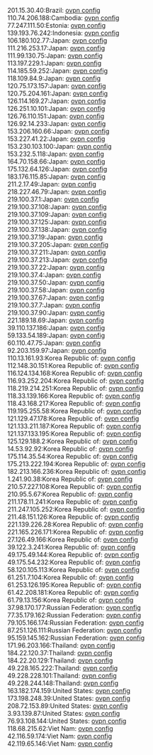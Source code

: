 201.15.30.40:Brazil: [ovpn config](vpn/201_15_30_40.ovpn)  
110.74.206.188:Cambodia: [ovpn config](vpn/110_74_206_188.ovpn)  
77.247.111.50:Estonia: [ovpn config](vpn/77_247_111_50.ovpn)  
139.193.76.242:Indonesia: [ovpn config](vpn/139_193_76_242.ovpn)  
106.180.102.77:Japan: [ovpn config](vpn/106_180_102_77.ovpn)  
111.216.253.17:Japan: [ovpn config](vpn/111_216_253_17.ovpn)  
111.99.130.75:Japan: [ovpn config](vpn/111_99_130_75.ovpn)  
113.197.229.1:Japan: [ovpn config](vpn/113_197_229_1.ovpn)  
114.185.59.252:Japan: [ovpn config](vpn/114_185_59_252.ovpn)  
118.109.84.9:Japan: [ovpn config](vpn/118_109_84_9.ovpn)  
120.75.173.157:Japan: [ovpn config](vpn/120_75_173_157.ovpn)  
120.75.204.161:Japan: [ovpn config](vpn/120_75_204_161.ovpn)  
126.114.169.27:Japan: [ovpn config](vpn/126_114_169_27.ovpn)  
126.251.10.101:Japan: [ovpn config](vpn/126_251_10_101.ovpn)  
126.76.110.151:Japan: [ovpn config](vpn/126_76_110_151.ovpn)  
126.92.14.233:Japan: [ovpn config](vpn/126_92_14_233.ovpn)  
153.206.160.66:Japan: [ovpn config](vpn/153_206_160_66.ovpn)  
153.227.41.22:Japan: [ovpn config](vpn/153_227_41_22.ovpn)  
153.230.103.100:Japan: [ovpn config](vpn/153_230_103_100.ovpn)  
153.232.5.118:Japan: [ovpn config](vpn/153_232_5_118.ovpn)  
164.70.158.66:Japan: [ovpn config](vpn/164_70_158_66.ovpn)  
175.132.64.126:Japan: [ovpn config](vpn/175_132_64_126.ovpn)  
183.176.115.85:Japan: [ovpn config](vpn/183_176_115_85.ovpn)  
211.2.17.49:Japan: [ovpn config](vpn/211_2_17_49.ovpn)  
218.227.46.79:Japan: [ovpn config](vpn/218_227_46_79.ovpn)  
219.100.37.1:Japan: [ovpn config](vpn/219_100_37_1.ovpn)  
219.100.37.108:Japan: [ovpn config](vpn/219_100_37_108.ovpn)  
219.100.37.109:Japan: [ovpn config](vpn/219_100_37_109.ovpn)  
219.100.37.125:Japan: [ovpn config](vpn/219_100_37_125.ovpn)  
219.100.37.138:Japan: [ovpn config](vpn/219_100_37_138.ovpn)  
219.100.37.19:Japan: [ovpn config](vpn/219_100_37_19.ovpn)  
219.100.37.205:Japan: [ovpn config](vpn/219_100_37_205.ovpn)  
219.100.37.211:Japan: [ovpn config](vpn/219_100_37_211.ovpn)  
219.100.37.213:Japan: [ovpn config](vpn/219_100_37_213.ovpn)  
219.100.37.22:Japan: [ovpn config](vpn/219_100_37_22.ovpn)  
219.100.37.4:Japan: [ovpn config](vpn/219_100_37_4.ovpn)  
219.100.37.50:Japan: [ovpn config](vpn/219_100_37_50.ovpn)  
219.100.37.58:Japan: [ovpn config](vpn/219_100_37_58.ovpn)  
219.100.37.67:Japan: [ovpn config](vpn/219_100_37_67.ovpn)  
219.100.37.7:Japan: [ovpn config](vpn/219_100_37_7.ovpn)  
219.100.37.90:Japan: [ovpn config](vpn/219_100_37_90.ovpn)  
221.189.18.69:Japan: [ovpn config](vpn/221_189_18_69.ovpn)  
39.110.137.186:Japan: [ovpn config](vpn/39_110_137_186.ovpn)  
59.133.54.189:Japan: [ovpn config](vpn/59_133_54_189.ovpn)  
60.110.47.75:Japan: [ovpn config](vpn/60_110_47_75.ovpn)  
92.203.159.97:Japan: [ovpn config](vpn/92_203_159_97.ovpn)  
110.13.161.93:Korea Republic of: [ovpn config](vpn/110_13_161_93.ovpn)  
112.148.30.151:Korea Republic of: [ovpn config](vpn/112_148_30_151.ovpn)  
116.124.134.168:Korea Republic of: [ovpn config](vpn/116_124_134_168.ovpn)  
116.93.252.204:Korea Republic of: [ovpn config](vpn/116_93_252_204.ovpn)  
118.219.214.251:Korea Republic of: [ovpn config](vpn/118_219_214_251.ovpn)  
118.33.139.166:Korea Republic of: [ovpn config](vpn/118_33_139_166.ovpn)  
118.43.168.217:Korea Republic of: [ovpn config](vpn/118_43_168_217.ovpn)  
119.195.255.58:Korea Republic of: [ovpn config](vpn/119_195_255_58.ovpn)  
121.129.47.178:Korea Republic of: [ovpn config](vpn/121_129_47_178.ovpn)  
121.133.211.187:Korea Republic of: [ovpn config](vpn/121_133_211_187.ovpn)  
121.137.133.195:Korea Republic of: [ovpn config](vpn/121_137_133_195.ovpn)  
125.129.188.2:Korea Republic of: [ovpn config](vpn/125_129_188_2.ovpn)  
14.53.92.92:Korea Republic of: [ovpn config](vpn/14_53_92_92.ovpn)  
175.114.35.54:Korea Republic of: [ovpn config](vpn/175_114_35_54.ovpn)  
175.213.222.194:Korea Republic of: [ovpn config](vpn/175_213_222_194.ovpn)  
182.213.166.236:Korea Republic of: [ovpn config](vpn/182_213_166_236.ovpn)  
1.241.90.38:Korea Republic of: [ovpn config](vpn/1_241_90_38.ovpn)  
210.57.227.108:Korea Republic of: [ovpn config](vpn/210_57_227_108.ovpn)  
210.95.5.67:Korea Republic of: [ovpn config](vpn/210_95_5_67.ovpn)  
211.178.11.241:Korea Republic of: [ovpn config](vpn/211_178_11_241.ovpn)  
211.247.105.252:Korea Republic of: [ovpn config](vpn/211_247_105_252.ovpn)  
211.48.151.126:Korea Republic of: [ovpn config](vpn/211_48_151_126.ovpn)  
221.139.226.28:Korea Republic of: [ovpn config](vpn/221_139_226_28.ovpn)  
221.165.226.171:Korea Republic of: [ovpn config](vpn/221_165_226_171.ovpn)  
27.126.49.166:Korea Republic of: [ovpn config](vpn/27_126_49_166.ovpn)  
39.122.3.241:Korea Republic of: [ovpn config](vpn/39_122_3_241.ovpn)  
49.175.49.144:Korea Republic of: [ovpn config](vpn/49_175_49_144.ovpn)  
49.175.54.232:Korea Republic of: [ovpn config](vpn/49_175_54_232.ovpn)  
58.120.105.113:Korea Republic of: [ovpn config](vpn/58_120_105_113.ovpn)  
61.251.7.104:Korea Republic of: [ovpn config](vpn/61_251_7_104.ovpn)  
61.253.126.195:Korea Republic of: [ovpn config](vpn/61_253_126_195.ovpn)  
61.42.208.181:Korea Republic of: [ovpn config](vpn/61_42_208_181.ovpn)  
61.79.13.156:Korea Republic of: [ovpn config](vpn/61_79_13_156.ovpn)  
37.98.170.177:Russian Federation: [ovpn config](vpn/37_98_170_177.ovpn)  
77.35.179.162:Russian Federation: [ovpn config](vpn/77_35_179_162.ovpn)  
79.105.166.174:Russian Federation: [ovpn config](vpn/79_105_166_174.ovpn)  
87.251.126.111:Russian Federation: [ovpn config](vpn/87_251_126_111.ovpn)  
95.159.145.162:Russian Federation: [ovpn config](vpn/95_159_145_162.ovpn)  
171.96.203.166:Thailand: [ovpn config](vpn/171_96_203_166.ovpn)  
184.22.120.37:Thailand: [ovpn config](vpn/184_22_120_37.ovpn)  
184.22.20.129:Thailand: [ovpn config](vpn/184_22_20_129.ovpn)  
49.228.165.222:Thailand: [ovpn config](vpn/49_228_165_222.ovpn)  
49.228.228.101:Thailand: [ovpn config](vpn/49_228_228_101.ovpn)  
49.228.244.148:Thailand: [ovpn config](vpn/49_228_244_148.ovpn)  
163.182.174.159:United States: [ovpn config](vpn/163_182_174_159.ovpn)  
173.198.248.39:United States: [ovpn config](vpn/173_198_248_39.ovpn)  
208.72.153.89:United States: [ovpn config](vpn/208_72_153_89.ovpn)  
3.93.139.87:United States: [ovpn config](vpn/3_93_139_87.ovpn)  
76.93.108.144:United States: [ovpn config](vpn/76_93_108_144.ovpn)  
118.68.215.62:Viet Nam: [ovpn config](vpn/118_68_215_62.ovpn)  
42.116.59.174:Viet Nam: [ovpn config](vpn/42_116_59_174.ovpn)  
42.119.65.146:Viet Nam: [ovpn config](vpn/42_119_65_146.ovpn)  
